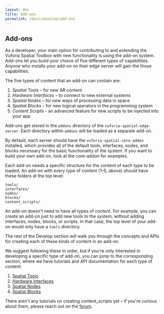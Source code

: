 ```yaml
---
layout: doc
title: Add-ons
permalink: /docs/develop/add-ons
---
```


## Add-ons

As a developer, your main option for contributing to and extending the Vuforia Spatial Toolbox with
new functionality is using the add-on system. Add-ons let you build your choice of five different
types of capabilities. Anyone who installs your add-on on their edge server will gain the
those capabilities.

The five types of content that an add-on can contain are:

1. *Spatial Tools* – for new AR content
2. *Hardware Interfaces* – to connect to new external systems
3. *Spatial Nodes* – for new ways of processing data in space
4. *Spatial Blocks* – for new logical operators in the programming system
5. *Content Scripts* - an advanced feature for new scripts to be injected into your app

Add-ons get stored in the `addons` directory of the `vuforia-spatial-edge-server`. Each directory
 within `addons` will be loaded as a separate add-on.

By default, each server should have the `vuforia-spatial-core-addon` installed, which provides
all of the default tools, interfaces, nodes, and blocks necessary for the basic functionality of
the system. If you want to build your own add-on, look at the core-addon for examples.

Each add-on needs a specific structure for the content of each type to be loaded. An add-on with
 every type of content (1–5, above) should have these folders at the top level:

```
tools/
interfaces/
nodes/
blocks/
content_scripts/
```

An add-on doesn't need to have all types of content. For example, you can create an add-on just
to add new tools to the system, without adding interfaces, nodes, blocks, or scripts. In that
case, the top level of your add-on would only have a `tools` directory.

The rest of the Develop section will walk you through the concepts and APIs for creating each of
these kinds of content in an add-on.

We suggest following these in order, but if you're only interested in developing a specific type
of add-on, you can jump to the corresponding section, where we have tutorials and API
 documentation for each type of content:

1. [Spatial Tools](./spatial-tools)
2. [Hardware Interfaces](./hardware-interfaces)
3. [Spatial Nodes](./spatial-nodes)
4. [Spatial Blocks](./spatial-blocks)

There aren't any tutorials on creating content_scripts yet – if you're curious about them, please
reach out on the [forum](https://forum.spatialtoolbox.vuforia.com).
